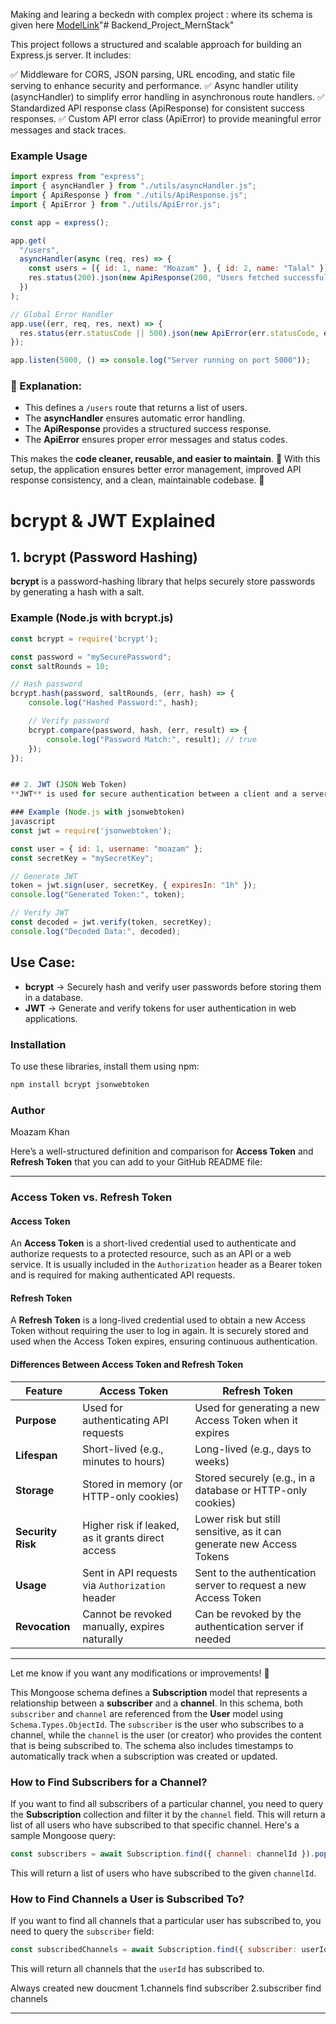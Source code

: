 Making and learing a beckedn with complex project :
where its schema is given here [ModelLink](https://app.eraser.io/workspace/YtPqZ1VogxGy1jzIDkzj)"# Backend_Project_MernStack" 


This project follows a structured and scalable approach for building an Express.js server. It includes:

✅ Middleware for CORS, JSON parsing, URL encoding, and static file serving to enhance security and performance.
✅ Async handler utility (asyncHandler) to simplify error handling in asynchronous route handlers.
✅ Standardized API response class (ApiResponse) for consistent success responses.
✅ Custom API error class (ApiError) to provide meaningful error messages and stack traces.


### **Example Usage**  

```javascript
import express from "express";
import { asyncHandler } from "./utils/asyncHandler.js";
import { ApiResponse } from "./utils/ApiResponse.js";
import { ApiError } from "./utils/ApiError.js";

const app = express();

app.get(
  "/users",
  asyncHandler(async (req, res) => {
    const users = [{ id: 1, name: "Moazam" }, { id: 2, name: "Talal" }];
    res.status(200).json(new ApiResponse(200, "Users fetched successfully", users));
  })
);

// Global Error Handler
app.use((err, req, res, next) => {
  res.status(err.statusCode || 500).json(new ApiError(err.statusCode, err.message));
});

app.listen(5000, () => console.log("Server running on port 5000"));
```

### **🔹 Explanation:**  
- This defines a `/users` route that returns a list of users.
- The **asyncHandler** ensures automatic error handling.
- The **ApiResponse** provides a structured success response.
- The **ApiError** ensures proper error messages and status codes.  

This makes the **code cleaner, reusable, and easier to maintain**. 🚀
With this setup, the application ensures better error management, improved API response consistency, and a clean, maintainable codebase. 🚀




# bcrypt & JWT Explained

## 1. bcrypt (Password Hashing)
**bcrypt** is a password-hashing library that helps securely store passwords by generating a hash with a salt.

### Example (Node.js with bcrypt.js)
```javascript
const bcrypt = require('bcrypt');

const password = "mySecurePassword";
const saltRounds = 10;

// Hash password
bcrypt.hash(password, saltRounds, (err, hash) => {
    console.log("Hashed Password:", hash);

    // Verify password
    bcrypt.compare(password, hash, (err, result) => {
        console.log("Password Match:", result); // true
    });
});


## 2. JWT (JSON Web Token)
**JWT** is used for secure authentication between a client and a server. It encodes user information in a token format.

### Example (Node.js with jsonwebtoken)
javascript
const jwt = require('jsonwebtoken');

const user = { id: 1, username: "moazam" };
const secretKey = "mySecretKey";

// Generate JWT
token = jwt.sign(user, secretKey, { expiresIn: "1h" });
console.log("Generated Token:", token);

// Verify JWT
const decoded = jwt.verify(token, secretKey);
console.log("Decoded Data:", decoded);
```

## Use Case:
- **bcrypt** → Securely hash and verify user passwords before storing them in a database.
- **JWT** → Generate and verify tokens for user authentication in web applications.

### Installation
To use these libraries, install them using npm:
```sh
npm install bcrypt jsonwebtoken
```

### Author
Moazam Khan



Here’s a well-structured definition and comparison for **Access Token** and **Refresh Token** that you can add to your GitHub README file:

---

### **Access Token vs. Refresh Token**  

#### **Access Token**  
An **Access Token** is a short-lived credential used to authenticate and authorize requests to a protected resource, such as an API or a web service. It is usually included in the `Authorization` header as a Bearer token and is required for making authenticated API requests.

#### **Refresh Token**  
A **Refresh Token** is a long-lived credential used to obtain a new Access Token without requiring the user to log in again. It is securely stored and used when the Access Token expires, ensuring continuous authentication.

#### **Differences Between Access Token and Refresh Token**  

| Feature           | Access Token | Refresh Token |
|------------------|-------------|--------------|
| **Purpose**       | Used for authenticating API requests | Used for generating a new Access Token when it expires |
| **Lifespan**      | Short-lived (e.g., minutes to hours) | Long-lived (e.g., days to weeks) |
| **Storage**       | Stored in memory (or HTTP-only cookies) | Stored securely (e.g., in a database or HTTP-only cookies) |
| **Security Risk** | Higher risk if leaked, as it grants direct access | Lower risk but still sensitive, as it can generate new Access Tokens |
| **Usage**        | Sent in API requests via `Authorization` header | Sent to the authentication server to request a new Access Token |
| **Revocation**   | Cannot be revoked manually, expires naturally | Can be revoked by the authentication server if needed |

---

Let me know if you want any modifications or improvements! 🚀


This Mongoose schema defines a **Subscription** model that represents a relationship between a **subscriber** and a **channel**. In this schema, both `subscriber` and `channel` are referenced from the **User** model using `Schema.Types.ObjectId`. The `subscriber` is the user who subscribes to a channel, while the `channel` is the user (or creator) who provides the content that is being subscribed to. The schema also includes timestamps to automatically track when a subscription was created or updated.

### **How to Find Subscribers for a Channel?**  
If you want to find all subscribers of a particular channel, you need to query the **Subscription** collection and filter it by the `channel` field. This will return a list of all users who have subscribed to that specific channel. Here's a sample Mongoose query:

```javascript
const subscribers = await Subscription.find({ channel: channelId }).populate('subscriber');
```
This will return a list of users who have subscribed to the given `channelId`.

### **How to Find Channels a User is Subscribed To?**  

If you want to find all channels that a particular user has subscribed to, you need to query the `subscriber` field:

```javascript
const subscribedChannels = await Subscription.find({ subscriber: userId }).populate('channel');
```
This will return all channels that the `userId` has subscribed to.

Always created new doucment 
 1.channels find subscriber
 2.subscriber find channels


---
